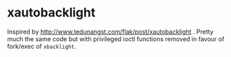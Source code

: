 # xautobacklight
Inspired by http://www.tedunangst.com/flak/post/xautobacklight .
Pretty much the same code but with privileged ioctl functions removed in favour
of fork/exec of `xbacklight`.
